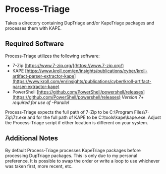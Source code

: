 # Process-Triage

Takes a directory containing DupTriage and/or KapeTriage packages and processes them with KAPE.

## Required Software

Process-Triage utilizes the following software:

- 7-Zip [https://www.7-zip.org/](https://www.7-zip.org/)
- KAPE [https://www.kroll.com/en/insights/publications/cyber/kroll-artifact-parser-extractor-kape](https://www.kroll.com/en/insights/publications/cyber/kroll-artifact-parser-extractor-kape)
- PowerShell [https://github.com/PowerShell/powershell/releases](https://github.com/PowerShell/powershell/releases) *Version 7+ required for use of -Parallel*

Process-Triage expects the full path of 7-Zip to be C:\Program Files\7-Zip\7z.exe and for the full path of KAPE to be C:\tools\kape\kape.exe. Adjust the Process-Triage script if either location is different on your system.

## Additional Notes

By default Process-Triage processes KapeTriage packages before processing DupTriage packages. This is only due to my personal preference. It is possible to swap the order or write a loop to use whichever was taken first, more recent, etc.

